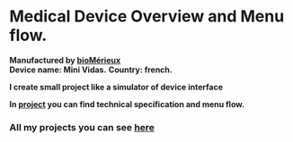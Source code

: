 # Medical Device Overview and Menu flow.

**Manufactured by [bioMérieux](https://www.biomerieux.com/)** <br/>
**Device name: Mini Vidas.**
**Country: french.**

**I create small project like a simulator of device interface**

**In [project](https://minividas.netlify.app/) you can find technical specification and menu flow.**


### All my projects you can see [here](https://https://timponarenko.netlify.app/)



